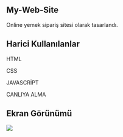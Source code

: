 ## My-Web-Site

Online yemek sipariş sitesi olarak tasarlandı.

## Harici Kullanılanlar

HTML

CSS

JAVASCRİPT

CANLIYA ALMA

## Ekran Görünümü 

![](ekran.gif)

